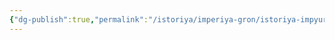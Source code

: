 ```yaml
---
{"dg-publish":true,"permalink":"/istoriya/imperiya-gron/istoriya-impyurifaya-i-semistrada/","dgPassFrontmatter":true}
---
```


